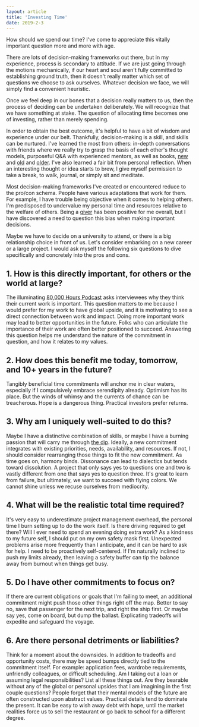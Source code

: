 ```yaml
---
layout: article
title: 'Investing Time'
date: 2019-2-3
---
```


How should we spend our time? I've come to appreciate this vitally important question more and more with age.

There are lots of decision-making frameworks out there, but in my experience, process is secondary to attitude. If we are just going through the motions mechanically, if our heart and soul aren't fully committed to establishing ground truth, then it doesn't really matter which set of questions we choose to ask ourselves. Whatever decision we face, we will simply find a convenient heuristic.

Once we feel deep in our bones that a decision really matters to us, then the process of deciding can be undertaken deliberately. We will recognize that we have something at stake. The question of allocating time becomes one of investing, rather than merely spending.

In order to obtain the best outcome, it's helpful to have a bit of wisdom and experience under our belt. Thankfully, decision-making is a skill, and skills can be nurtured. I've learned the most from others: in-depth conversations with friends where we really try to grasp the basis of each other's thought models, purposeful Q&A with experienced mentors, as well as books, <a href="https://megjay.com/the-defining-decade/" target="_blank">new</a> and <a href="https://www.amazon.com/Mans-Search-Meaning-Viktor-Frankl/dp/080701429X/" target="_blank">old</a> and <a href="http://classics.mit.edu/Antoninus/meditations.html" target="_blank">older</a>. I've also learned a fair bit from personal reflection. When an interesting thought or idea starts to brew, I give myself permission to take a break, to walk, journal, or simply sit and meditate.

Most decision-making frameworks I've created or encountered reduce to the pro/con schema. People have various adaptations that work for them. For example, I have trouble being objective when it comes to helping others. I'm predisposed to undervalue my personal time and resources relative to the welfare of  others. Being a <a href="http://www.adamgrant.net/give-and-take" target="_blank">giver</a> has been positive for me overall, but I have discovered a need to question this bias when making important decisions.

Maybe we have to decide on a university to attend, or there is a big relationship choice in front of us. Let's consider embarking on a new career or a large project. I would ask myself the following six questions to dive specifically and concretely into the pros and cons.

## 1. How is this directly important, for others or the world at large?

The illuminating <a href="https://80000hours.org/podcast/" target="_blank">80,000 Hours Podcast</a> asks interviewees why they think their current work is important. This question matters to me because I would prefer for my work to have global upside, and it is motivating to see a direct connection between work and impact. Doing more important work may lead to better opportunities in the future. Folks who can articulate the importance of their work are often better positioned to succeed. Answering this question helps me understand the nature of the commitment in question, and how it relates to my values.

## 2. How does this benefit me today, tomorrow, and 10+ years in the future?

Tangibly beneficial time commitments will anchor me in clear waters, especially if I compulsively embrace serendipity already. Optimism has its place. But the winds of whimsy and the currents of chance can be treacherous. Hope is a dangerous thing. Practical investors prefer returns.

## 3. Why am I uniquely well-suited to do this?

Maybe I have a distinctive combination of skills, or maybe I have a burning passion that will carry me through <a href="https://smile.amazon.com/Dip-Little-Book-Teaches-Stick/dp/1591841666/ref=sr_1_1?ie=UTF8&qid=1509722434&sr=8-1&keywords=the+dip+godin" target="_blank">the dip</a>. Ideally, a new commitment integrates with existing priorities, needs, availability, and resources. If not, I should consider rearranging those things to fit the new commitment. As time goes on, harmony binds. Dissonance can lead to dialectics but tends toward dissolution. A project that only says yes to questions one and two is vastly different from one that says yes to question three. It's great to learn from failure, but ultimately, we want to succeed with flying colors. We cannot shine unless we recuse ourselves from mediocrity.

## 4. What will be the realistic total time required?

It's very easy to underestimate project management overhead, the personal time I burn setting up to do the work itself. Is there driving required to get there? Will I ever need to spend an evening doing extra work? As a kindness to my future self, I should put on my own safety mask first. Unexpected problems arise more frequently than I anticipate, and it can be hard to ask for help. I need to be proactively self-centered. If I'm naturally inclined to push my limits already, then leaving a safety buffer can tip the balance away from burnout when things get busy.

## 5. Do I have other commitments to focus on?

If there are current obligations or goals that I'm failing to meet, an additional commitment might push those other things right off the map. Better to say no, save that passenger for the next trip, and right the ship first. Or maybe say yes, come on board, but dump the ballast. Explicating tradeoffs will expedite and safeguard the voyage.

## 6. Are there personal detriments or liabilities?

Think for a moment about the downsides. In addition to tradeoffs and opportunity costs, there may be speed bumps directly tied to the commitment itself. For example: application fees, wardrobe requirements, unfriendly colleagues, or difficult scheduling. Am I taking out a loan or assuming legal responsibilities? List all these things out. Are they bearable without any of the global or personal upsides that I am imagining in the first couple questions? People forget that their mental models of the future are often constructed upon abstract values. Practical details tend to dominate the present. It can be easy to wish away debt with hope, until the market realities force us to sell the restaurant or go back to school for a different degree.
